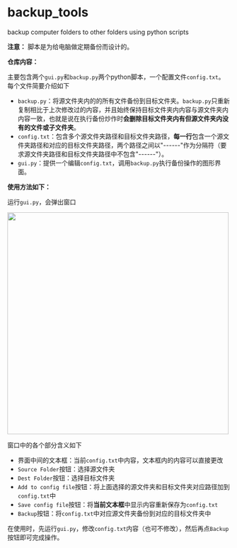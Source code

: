 # backup_tools
 backup computer folders to other folders using python scripts
 
**注意：** 脚本是为给电脑做定期备份而设计的。

**仓库内容：**

主要包含两个`gui.py`和`backup.py`两个python脚本，一个配置文件`config.txt`。每个文件简要介绍如下
 
 - `backup.py`：将源文件夹内的的所有文件备份到目标文件夹。`backup.py`只重新复制相比于上次修改过的内容，并且始终保持目标文件夹内内容与源文件夹内内容一致，也就是说在执行备份炒作时**会删除目标文件夹内有但源文件夹内没有的文件或子文件夹**。
 - `config.txt`：包含多个源文件夹路径和目标文件夹路径，**每一行**包含一个源文件夹路径和对应的目标文件夹路径，两个路径之间以"------"作为分隔符（要求源文件夹路径和目标文件夹路径中不包含"------"）。
 - `gui.py`：提供一个编辑`config.txt`，调用`backup.py`执行备份操作的图形界面。

**使用方法如下：**

运行`gui.py`，会弹出窗口

<img src="https://github.com/cwt2001/backup_tools/assets/69576774/fd4ee83e-0b1b-495b-a7d1-af4a6390ea96" width="500" />

窗口中的各个部分含义如下
- 界面中间的文本框：当前`config.txt`中内容，文本框内的内容可以直接更改
- `Source Folder`按钮：选择源文件夹
- `Dest Folder`按钮：选择目标文件夹
- `Add to config file`按钮：将上面选择的源文件夹和目标文件夹对应路径加到`config.txt`中
- `Save config file`按钮：将**当前文本框**中显示内容重新保存为`config.txt`
- `Backup`按钮：将`config.txt`中对应源文件夹备份到对应的目标文件夹中

在使用时，先运行`gui.py`，修改`config.txt`内容（也可不修改），然后再点`Backup`按钮即可完成操作。


 
 
 

